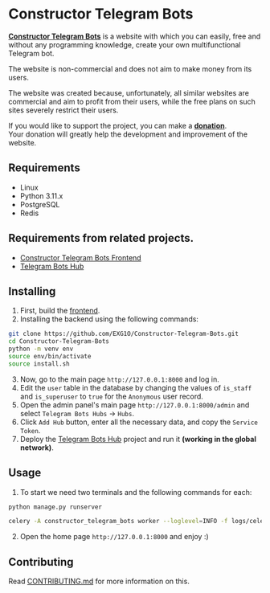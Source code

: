 # Constructor Telegram Bots
[**Constructor Telegram Bots**](https://constructor.exg1o.org/) is a website with which you can easily, free and without any programming knowledge, create your own multifunctional Telegram bot.

The website is non-commercial and does not aim to make money from its users.

The website was created because, unfortunately, all similar websites are commercial and aim to profit from their users, while the free plans on such sites severely restrict their users.

If you would like to support the project, you can make a [**donation**](https://constructor.exg1o.org/donation).<br>
Your donation will greatly help the development and improvement of the website.

## Requirements
- Linux
- Python 3.11.x
- PostgreSQL
- Redis

## Requirements from related projects.
- [Constructor Telegram Bots Frontend](https://github.com/EXG1O/Telegram-Bots-Hub#requirements)
- [Telegram Bots Hub](https://github.com/EXG1O/Telegram-Bots-Hub#requirements)

## Installing
1. First, build the [frontend](https://github.com/EXG1O/Constructor-Telegram-Bots-Frontend#installing).
2. Installing the backend using the following commands:
```bash
git clone https://github.com/EXG1O/Constructor-Telegram-Bots.git
cd Constructor-Telegram-Bots
python -m venv env
source env/bin/activate
source install.sh
```
3. Now, go to the main page `http://127.0.0.1:8000` and log in.
4. Edit the `user` table in the database by changing the values of `is_staff` and `is_superuser` to `true` for the `Anonymous` user record.
5. Open the admin panel's main page `http://127.0.0.1:8000/admin` and select `Telegram Bots Hubs` -> `Hubs`.
6. Click `Add Hub` button, enter all the necessary data, and copy the `Service Token`.
7. Deploy the [Telegram Bots Hub](https://github.com/EXG1O/Telegram-Bots-Hub) project and run it **(working in the global network)**.

## Usage
1. To start we need two terminals and the following commands for each:
```bash
python manage.py runserver
```
```bash
celery -A constructor_telegram_bots worker --loglevel=INFO -f logs/celery.log
```
2. Open the home page `http://127.0.0.1:8000` and enjoy :)

## Contributing
Read [CONTRIBUTING.md](CONTRIBUTING.md) for more information on this.

